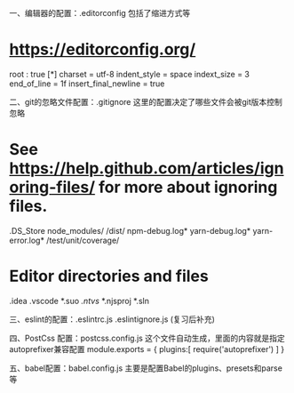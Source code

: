 一、编辑器的配置：.editorconfig
包括了缩进方式等
# https://editorconfig.org/
root : true
[*]
charset = utf-8
indent_style = space
indext_size = 3
end_of_line = 1f
insert_final_newline = true


二、git的忽略文件配置：.gitignore
这里的配置决定了哪些文件会被git版本控制忽略
# See https://help.github.com/articles/ignoring-files/ for more about ignoring files.
.DS_Store
node_modules/
/dist/
npm-debug.log*
yarn-debug.log*
yarn-error.log*
/test/unit/coverage/

# Editor directories and files
.idea
.vscode
*.suo
*.ntvs*
*.njsproj
*.sln


三、eslint的配置：.eslintrc.js .eslintignore.js
(复习后补充)

四、PostCss 配置：postcss.config.js
这个文件自动生成，里面的内容就是指定autoprefixer兼容配置
module.exports = {
  plugins:[
    require('autoprefixer')
  ]
}

五、babel配置：babel.config.js
主要是配置Babel的plugins、presets和parse等








